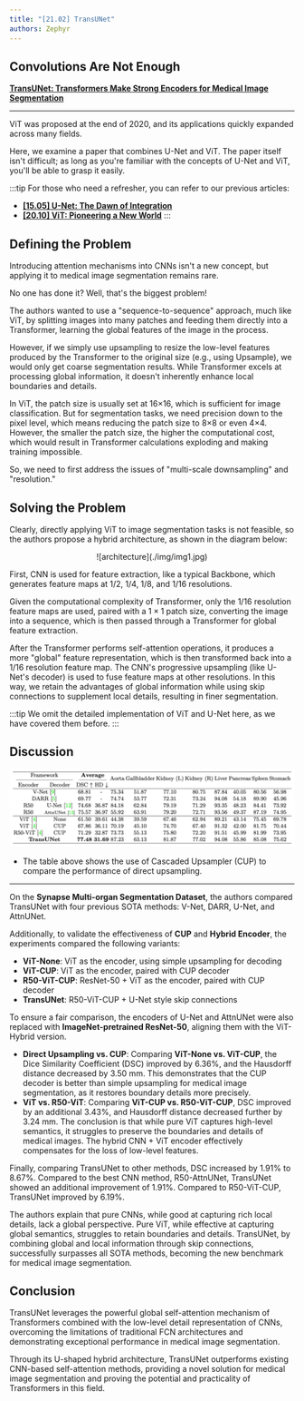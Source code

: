```yaml
---
title: "[21.02] TransUNet"
authors: Zephyr
---
```


## Convolutions Are Not Enough

[**TransUNet: Transformers Make Strong Encoders for Medical Image Segmentation**](https://arxiv.org/abs/2102.04306)

---

ViT was proposed at the end of 2020, and its applications quickly expanded across many fields.

Here, we examine a paper that combines U-Net and ViT. The paper itself isn't difficult; as long as you're familiar with the concepts of U-Net and ViT, you'll be able to grasp it easily.

:::tip
For those who need a refresher, you can refer to our previous articles:

- [**[15.05] U-Net: The Dawn of Integration**](../1505-unet/index.md)
- [**[20.10] ViT: Pioneering a New World**](../../vision-transformers/2010-vit/index.md)
  :::

## Defining the Problem

Introducing attention mechanisms into CNNs isn't a new concept, but applying it to medical image segmentation remains rare.

No one has done it? Well, that's the biggest problem!

The authors wanted to use a "sequence-to-sequence" approach, much like ViT, by splitting images into many patches and feeding them directly into a Transformer, learning the global features of the image in the process.

However, if we simply use upsampling to resize the low-level features produced by the Transformer to the original size (e.g., using Upsample), we would only get coarse segmentation results. While Transformer excels at processing global information, it doesn't inherently enhance local boundaries and details.

In ViT, the patch size is usually set at 16×16, which is sufficient for image classification. But for segmentation tasks, we need precision down to the pixel level, which means reducing the patch size to 8×8 or even 4×4. However, the smaller the patch size, the higher the computational cost, which would result in Transformer calculations exploding and making training impossible.

So, we need to first address the issues of "multi-scale downsampling" and "resolution."

## Solving the Problem

Clearly, directly applying ViT to image segmentation tasks is not feasible, so the authors propose a hybrid architecture, as shown in the diagram below:

<div align="center">
<figure style={{"width": "90%"}}>
![architecture](./img/img1.jpg)
</figure>
</div>

First, CNN is used for feature extraction, like a typical Backbone, which generates feature maps at 1/2, 1/4, 1/8, and 1/16 resolutions.

Given the computational complexity of Transformer, only the 1/16 resolution feature maps are used, paired with a $1 \times 1$ patch size, converting the image into a sequence, which is then passed through a Transformer for global feature extraction.

After the Transformer performs self-attention operations, it produces a more "global" feature representation, which is then transformed back into a 1/16 resolution feature map. The CNN's progressive upsampling (like U-Net's decoder) is used to fuse feature maps at other resolutions. In this way, we retain the advantages of global information while using skip connections to supplement local details, resulting in finer segmentation.

:::tip
We omit the detailed implementation of ViT and U-Net here, as we have covered them before.
:::

## Discussion

![results](./img/img2.jpg)

- The table above shows the use of Cascaded Upsampler (CUP) to compare the performance of direct upsampling.

---

On the **Synapse Multi-organ Segmentation Dataset**, the authors compared TransUNet with four previous SOTA methods: V-Net, DARR, U-Net, and AttnUNet.

Additionally, to validate the effectiveness of **CUP** and **Hybrid Encoder**, the experiments compared the following variants:

- **ViT-None**: ViT as the encoder, using simple upsampling for decoding
- **ViT-CUP**: ViT as the encoder, paired with CUP decoder
- **R50-ViT-CUP**: ResNet-50 + ViT as the encoder, paired with CUP decoder
- **TransUNet**: R50-ViT-CUP + U-Net style skip connections

To ensure a fair comparison, the encoders of U-Net and AttnUNet were also replaced with **ImageNet-pretrained ResNet-50**, aligning them with the ViT-Hybrid version.

- **Direct Upsampling vs. CUP**: Comparing **ViT-None vs. ViT-CUP**, the Dice Similarity Coefficient (DSC) improved by 6.36%, and the Hausdorff distance decreased by 3.50 mm. This demonstrates that the CUP decoder is better than simple upsampling for medical image segmentation, as it restores boundary details more precisely.
- **ViT vs. R50-ViT**: Comparing **ViT-CUP vs. R50-ViT-CUP**, DSC improved by an additional 3.43%, and Hausdorff distance decreased further by 3.24 mm. The conclusion is that while pure ViT captures high-level semantics, it struggles to preserve the boundaries and details of medical images. The hybrid CNN + ViT encoder effectively compensates for the loss of low-level features.

Finally, comparing TransUNet to other methods, DSC increased by 1.91% to 8.67%. Compared to the best CNN method, R50-AttnUNet, TransUNet showed an additional improvement of 1.91%. Compared to R50-ViT-CUP, TransUNet improved by 6.19%.

The authors explain that pure CNNs, while good at capturing rich local details, lack a global perspective. Pure ViT, while effective at capturing global semantics, struggles to retain boundaries and details. TransUNet, by combining global and local information through skip connections, successfully surpasses all SOTA methods, becoming the new benchmark for medical image segmentation.

## Conclusion

TransUNet leverages the powerful global self-attention mechanism of Transformers combined with the low-level detail representation of CNNs, overcoming the limitations of traditional FCN architectures and demonstrating exceptional performance in medical image segmentation.

Through its U-shaped hybrid architecture, TransUNet outperforms existing CNN-based self-attention methods, providing a novel solution for medical image segmentation and proving the potential and practicality of Transformers in this field.
